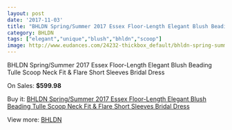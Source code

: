 ```yaml
---
layout: post
date: '2017-11-03'
title: "BHLDN Spring/Summer 2017 Essex Floor-Length Elegant Blush Beading Tulle Scoop Neck Fit & Flare Short Sleeves Bridal Dress"
category: BHLDN
tags: ["elegant","unique","blush","bhldn","scoop"]
image: http://www.eudances.com/24232-thickbox_default/bhldn-spring-summer-2017-essex-floor-length-elegant-blush-beading-tulle-scoop-neck-fit-flare-short-sleeves-bridal-dress.jpg
---
```

BHLDN Spring/Summer 2017 Essex Floor-Length Elegant Blush Beading Tulle Scoop Neck Fit & Flare Short Sleeves Bridal Dress

On Sales: **$599.98**
<a href="https://www.eudances.com/en/bhldn/8056-bhldn-spring-summer-2017-essex-floor-length-elegant-blush-beading-tulle-scoop-neck-fit-flare-short-sleeves-bridal-dress.html"><amp-img layout="responsive" width="600" height="600" src="//www.eudances.com/24232-thickbox_default/bhldn-spring-summer-2017-essex-floor-length-elegant-blush-beading-tulle-scoop-neck-fit-flare-short-sleeves-bridal-dress.jpg" alt="BHLDN Spring/Summer 2017 Essex Floor-Length Elegant Blush Beading Tulle Scoop Neck Fit & Flare Short Sleeves Bridal Dress 0" /></a>
<a href="https://www.eudances.com/en/bhldn/8056-bhldn-spring-summer-2017-essex-floor-length-elegant-blush-beading-tulle-scoop-neck-fit-flare-short-sleeves-bridal-dress.html"><amp-img layout="responsive" width="600" height="600" src="//www.eudances.com/24236-thickbox_default/bhldn-spring-summer-2017-essex-floor-length-elegant-blush-beading-tulle-scoop-neck-fit-flare-short-sleeves-bridal-dress.jpg" alt="BHLDN Spring/Summer 2017 Essex Floor-Length Elegant Blush Beading Tulle Scoop Neck Fit & Flare Short Sleeves Bridal Dress 1" /></a>
<a href="https://www.eudances.com/en/bhldn/8056-bhldn-spring-summer-2017-essex-floor-length-elegant-blush-beading-tulle-scoop-neck-fit-flare-short-sleeves-bridal-dress.html"><amp-img layout="responsive" width="600" height="600" src="//www.eudances.com/24235-thickbox_default/bhldn-spring-summer-2017-essex-floor-length-elegant-blush-beading-tulle-scoop-neck-fit-flare-short-sleeves-bridal-dress.jpg" alt="BHLDN Spring/Summer 2017 Essex Floor-Length Elegant Blush Beading Tulle Scoop Neck Fit & Flare Short Sleeves Bridal Dress 2" /></a>
<a href="https://www.eudances.com/en/bhldn/8056-bhldn-spring-summer-2017-essex-floor-length-elegant-blush-beading-tulle-scoop-neck-fit-flare-short-sleeves-bridal-dress.html"><amp-img layout="responsive" width="600" height="600" src="//www.eudances.com/24234-thickbox_default/bhldn-spring-summer-2017-essex-floor-length-elegant-blush-beading-tulle-scoop-neck-fit-flare-short-sleeves-bridal-dress.jpg" alt="BHLDN Spring/Summer 2017 Essex Floor-Length Elegant Blush Beading Tulle Scoop Neck Fit & Flare Short Sleeves Bridal Dress 3" /></a>
<a href="https://www.eudances.com/en/bhldn/8056-bhldn-spring-summer-2017-essex-floor-length-elegant-blush-beading-tulle-scoop-neck-fit-flare-short-sleeves-bridal-dress.html"><amp-img layout="responsive" width="600" height="600" src="//www.eudances.com/24233-thickbox_default/bhldn-spring-summer-2017-essex-floor-length-elegant-blush-beading-tulle-scoop-neck-fit-flare-short-sleeves-bridal-dress.jpg" alt="BHLDN Spring/Summer 2017 Essex Floor-Length Elegant Blush Beading Tulle Scoop Neck Fit & Flare Short Sleeves Bridal Dress 4" /></a>

Buy it: [BHLDN Spring/Summer 2017 Essex Floor-Length Elegant Blush Beading Tulle Scoop Neck Fit & Flare Short Sleeves Bridal Dress](https://www.eudances.com/en/bhldn/8056-bhldn-spring-summer-2017-essex-floor-length-elegant-blush-beading-tulle-scoop-neck-fit-flare-short-sleeves-bridal-dress.html "BHLDN Spring/Summer 2017 Essex Floor-Length Elegant Blush Beading Tulle Scoop Neck Fit & Flare Short Sleeves Bridal Dress")

View more: [BHLDN](https://www.eudances.com/en/124-bhldn "BHLDN")